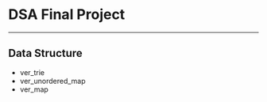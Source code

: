 # DSA Final Project 
******************************
## Data Structure
  - ver\_trie
  - ver\_unordered\_map
  - ver\_map



